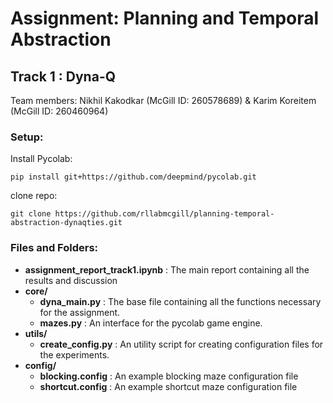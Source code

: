 # Assignment: Planning and Temporal Abstraction

## Track 1 : Dyna-Q

Team members: Nikhil Kakodkar (McGill ID: 260578689) & Karim Koreitem (McGill ID: 260460964)

### Setup:
Install Pycolab:
```
pip install git+https://github.com/deepmind/pycolab.git
```
clone repo:
```
git clone https://github.com/rllabmcgill/planning-temporal-abstraction-dynaqties.git
```

### Files and Folders:
- **assignment_report_track1.ipynb** : The main report containing all the results and discussion
- **core/**
    - **dyna_main.py** : The base file containing all the functions necessary for the assignment.
    - **mazes.py** : An interface for the pycolab game engine.
- **utils/**
    - **create_config.py** : An utility script for creating configuration files for the experiments.
- **config/**
    - **blocking.config** : An example blocking maze configuration file
    - **shortcut.config** : An example shortcut maze configuration file
